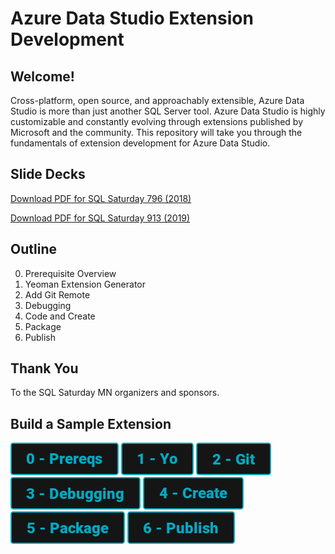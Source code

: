 # Azure Data Studio Extension Development


## Welcome!
Cross-platform, open source, and approachably extensible, Azure Data Studio is more than just another SQL Server tool. Azure Data Studio is highly customizable and constantly evolving through extensions published by Microsoft and the community. This repository will take you through the fundamentals of extension development for Azure Data Studio.

## Slide Decks
[Download PDF for SQL Saturday 796 (2018)](/SQLSaturday796_SlideDeck.pdf)

[Download PDF for SQL Saturday 913 (2019)](/SQLSaturday913_SlideDeck.pdf)


## Outline
0. Prerequisite Overview
1. Yeoman Extension Generator
2. Add Git Remote
3. Debugging
4. Code and Create
5. Package
6. Publish

## Thank You
To the SQL Saturday MN organizers and sponsors.

## Build a Sample Extension
[![Prereqs](/images/buttons/button_prereqs.png)](0-Prereqs.md)
[![Prereqs](/images/buttons/button_yo.png)](1-Yo.md)
[![Prereqs](/images/buttons/button_git.png)](2-Git.md)
[![Prereqs](/images/buttons/button_debugging.png)](3-Debugging.md)
[![Prereqs](/images/buttons/button_create.png)](4-CodeCreate.md)
[![Prereqs](/images/buttons/button_package.png)](5-Package.md)
[![Prereqs](/images/buttons/button_publish.png)](6-Publish.md)